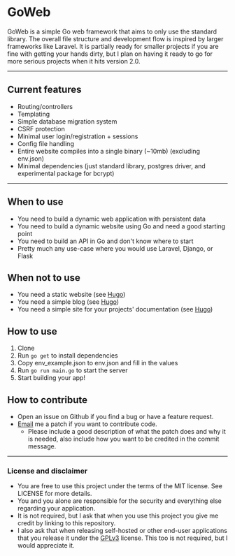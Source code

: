 # GoWeb

GoWeb is a simple Go web framework that aims to only use the standard library. The overall file structure and
development flow is inspired by larger frameworks like Laravel. It is partially ready for smaller projects if you are
fine with getting your hands dirty, but I plan on having it ready to go for more serious projects when it hits version
2.0.

<hr>

## Current features

- Routing/controllers
- Templating
- Simple database migration system
- CSRF protection
- Minimal user login/registration + sessions
- Config file handling
- Entire website compiles into a single binary (~10mb) (excluding env.json)
- Minimal dependencies (just standard library, postgres driver, and experimental package for bcrypt)

<hr>

## When to use

- You need to build a dynamic web application with persistent data
- You need to build a dynamic website using Go and need a good starting point
- You need to build an API in Go and don't know where to start
- Pretty much any use-case where you would use Laravel, Django, or Flask

## When not to use

- You need a static website (see [Hugo](https://gohugo.io/))
- You need a simple blog (see [Hugo](https://gohugo.io/))
- You need a simple site for your projects' documentation (see [Hugo](https://gohugo.io/))

## How to use

1. Clone
2. Run `go get` to install dependencies
3. Copy env_example.json to env.json and fill in the values
4. Run `go run main.go` to start the server
5. Start building your app!

## How to contribute

- Open an issue on Github if you find a bug or have a feature request.
- [Email](mailto:contact@mpatterson.xyz) me a patch if you want to contribute code.
    - Please include a good description of what the patch does and why it is needed, also include how you want to be
      credited in the commit message.

<hr>

### License and disclaimer

- You are free to use this project under the terms of the MIT license. See LICENSE for more details.
- You and you alone are responsible for the security and everything else regarding your application.
- It is not required, but I ask that when you use this project you give me credit by linking to this repository.
- I also ask that when releasing self-hosted or other end-user applications that you release it under
  the [GPLv3](https://www.gnu.org/licenses/gpl-3.0.html) license. This too is not required, but I would appreciate it.